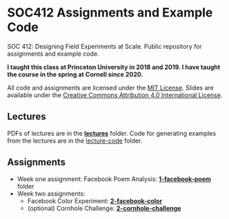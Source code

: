 # SOC412 Assignments and Example Code
SOC 412: Designing Field Experiments at Scale. Public repository for assignments and example code.

**I taught this class at Princeton University in 2018 and 2019. I have taught the course in the spring at Cornell since 2020.**

All code and assignments are licensed under the [MIT License](LICENSE). Slides are available under the [Creative Commons Attribution 4.0 International License](https://creativecommons.org/licenses/by/4.0/legalcode).

## Lectures
PDFs of lectures are in the **[lectures](lectures/)** folder. Code for generating examples from the lectures are in the [lecture-code](lecture-code/) folder.

## Assignments
* Week one assignment: Facebook Poem Analysis: **[1-facebook-poem](1-facebook-poem/)** folder
* Week two assignments:
  * Facebook Color Experiment: **[2-facebook-color](2-facebook-color/)**
  * (optional) Cornhole Challenge: **[2-cornhole-challenge](2-cornhole-challenge/)**
